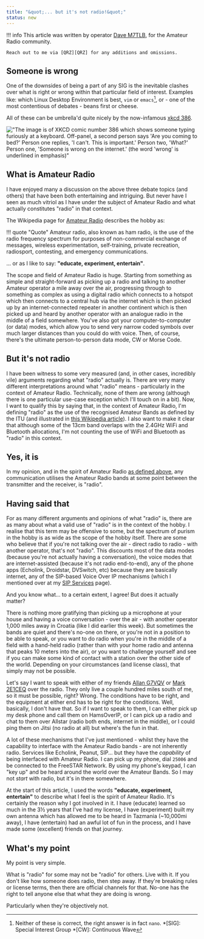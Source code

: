 ```yaml
---
title: "&quot;... but it's not radio!&quot;"
status: new
---
```


!!! info
    This article was written by operator [Dave M7TLB][QRZ], for the Amateur Radio community.

    Reach out to me via [QRZ][QRZ] for any additions and omissions.

## Someone is wrong

One of the downsides of being a part of any SIG is the inevitable clashes over what is right or wrong within that particular field of interest.  Examples like: which Linux Desktop Environment is best, `vim` or `emacs`[^1], or - one of the most contentious of debates - beans first or cheese.

All of these can be umbrella'd quite nicely by the now-infamous [xkcd 386][386-lnk].

!["The image is of XKCD comic number 386 which shows someone typing furiously at a keyboard.  Off-panel, a second person says 'Are you coming to bed?' Person one replies, 'I can't. This is important.' Person two, 'What?' Person one, 'Someone is wrong on the internet.' (the word 'wrong' is underlined in emphasis)"][386-img]

## What is Amateur Radio

I have enjoyed many a discussion on the above three debate topics (and others) that have been both entertaining and intriguing.  But never have I seen as much vitriol as I have under the subject of Amateur Radio and what actually constitutes "radio" in that context.

The Wikipedia page for [Amateur Radio][wiki-amateur] describes the hobby as:

!!! quote "Quote"
    Amateur radio, also known as ham radio, is the use of the radio frequency spectrum for purposes of non-commercial exchange of messages, wireless experimentation, self-training, private recreation, radiosport, contesting, and emergency communications.

... or as I like to say: **"educate, experiment, entertain"**.

The scope and field of Amateur Radio is huge.  Starting from something as simple and straight-forward as picking up a radio and talking to another Amateur operator a mile away over the air, progressing through to something as complex as using a digital radio which connects to a hotspot which then connects to a central hub via the internet which is then picked up by an internet-connected repeater in another continent which is then picked up and heard by another operator with an analogue radio in the middle of a field somewhere.  You've also got your computer-to-computer (or data) modes, which allow you to send very narrow coded symbols over much larger distances than you could do with voice.  Then, of course, there's the ultimate person-to-person data mode, CW or Morse Code.

## But it's not radio

I have been witness to some very measured (and, in other cases, incredibly vile) arguments regarding what "radio" actually is.  There are very many different interpretations around what "radio" means - particularly in the context of Amateur Radio.  Technically, none of them are wrong (although there is one particular use-case exception which I'll touch on in a bit).  Now, I want to qualify this by saying that, in the context of Amateur Radio, I'm defining "radio" as the use of the recognised Amateur Bands as defined by the ITU (and illustrated in [this Wikipedia article][wiki-amateurbands]).  I also want to make it clear that although some of the 13cm band overlaps with the 2.4GHz WiFi and Bluetooth allocations, I'm not counting the use of WiFi and Bluetooth as "radio" in this context.

## Yes, it is

In my opinion, and in the spirit of Amateur Radio [as defined above](#what-is-amateur-radio), any communication utilises the Amateur Radio bands at some point between the transmitter and the receiver, is "radio".

## Having said that

For as many different arguments and opinions of what "radio" is, there are as many about what a valid use of "radio" is in the context of the hobby.  I realise that this term may be offensive to some, but the spectrum of purism in the hobby is as wide as the scope of the hobby itself.  There are some who believe that if you're not talking over the air - direct radio to radio - with another operator, that's not "radio".  This discounts most of the data modes (because you're not actually having a conversation), the voice modes that are internet-assisted (because it's not radio end-to-end), any of the phone apps (Echolink, Droidstar, DVSwitch, etc) because they are basically internet, any of the SIP-based Voice Over IP mechanisms (which I mentioned over at my [SIP Services](sip_services.md) page).

And you know what... to a certain extent, I agree!  But does it actually matter?

There is nothing more gratifying than picking up a microphone at your house and having a voice conversation - over the air - with another operator 1,000 miles away in Croatia (like I did earlier this week).  But sometimes the bands are quiet and there's no-one on there, or you're not in a position to be able to speak, or you want to do radio when you're in the middle of a field with a hand-held radio (rather than with your home radio and antenna that peaks 10 meters into the air), or you want to challenge yourself and see if you can make some kind of contact with a station over the other side of the world.  Depending on your circumstances (and license class), that simply may not be possible.  

Let's say I want to speak with either of my friends [Allan G7VQV][qrz-g7vqv] or [Mark 2E1CEQ][qrz-2e1ceq] over the radio.  They only live a couple hundred miles south of me, so it must be possible, right?  Wrong.  The conditions have to be right, and the equipment at either end has to be right for the conditions.  Well, basically, I don't have that.  So if I want to speak to them, I can either pick up my desk phone and call them on HamsOverIP, or I can pick up a radio and chat to them over Allstar (radio both ends, internet in the middle), or I could ping them on Jitsi (no radio at all) but where's the fun in that.

A lot of these mechanisms that I've just mentioned - whilst they have the capability to interface with the Amateur Radio bands - are not inherently radio.  Services like Echolink, Peanut, SIP... but they have the _capability_ of being interfaced with Amateur Radio.  I can pick up my phone, dial `25006` and be connected to the FreeSTAR Network.  By using my phone's keypad, I can "key up" and be heard around the world over the Amateur Bands.  So I may not _start_ with radio, but it's in there somewhere.

At the start of this article, I used the words **"educate, experiment, entertain"** to describe what I feel is the spirit of Amateur Radio.  It's certainly the reason why I got involved in it.  I have (educate) learned so much in the 3½ years that I've had my license, I have (experiment) built my own antenna which has allowed me to be heard in Tazmania (~10,000mi away), I have (entertain) had an awful lot of fun in the process, and I have made some (excellent) friends on that journey.

## What's my point

My point is very simple.

What is "radio" for some may not be "radio" for others.  Live with it.  If you don't like how someone does radio, then step away.  If they're breaking rules or license terms, then there are official channels for that.  No-one has the right to tell anyone else that what they are doing is wrong.  

Particularly when they're objectively not.

[QRZ]: https://qrz.com/db/M7TLB
[wiki-amateur]: https://en.wikipedia.org/wiki/Amateur_radio
[wiki-amateurbands]: https://en.wikipedia.org/wiki/Amateur_radio_frequency_allocations
[qrz-g7vqv]: https://qrz.com/db/G7VQV
[qrz-2e1ceq]: https://qrz.com/db/2E1CEQ
[386-lnk]: https://xkcd.com/386/
[386-img]: https://imgs.xkcd.com/comics/duty_calls.png

[^1]: Neither of these is correct, the right answer is in fact `nano`.
*[SIG]: Special Interest Group
*[CW]: Continuous Wave
